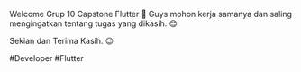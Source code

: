 Welcome Grup 10 Capstone Flutter 👋
Guys mohon kerja samanya dan saling mengingatkan tentang tugas yang dikasih. 😊

Sekian dan Terima Kasih. 😉

#Developer #Flutter

